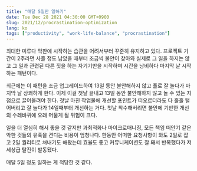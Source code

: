 ```yaml
---
title: "매달 5일만 일하기"
date: Tue Dec 28 2021 04:30:00 GMT+0900
slug: 2021/12/procrastination-optimization
lang: ko
tags: ["productivity", "work-life-balance", "procrastination"]
---
```


최대한 미루다 막판에 시작하는 습관을 어려서부터 꾸준히 유지하고 있다. 프로젝트 기간이 2주라면 사흘 정도 남았을 때부터 조금씩 불안이 찾아와 실제로 그 일을 하지는 않고 그 일과 관련된 다른 짓을 하는 자기기만을 시작하며 시간을 낭비하다 마지막 날 시작하는 패턴이다.

최근에는 이 패턴을 조금 업그레이드하여 13일 동안 불안해하지 않고 풀로 잘 놀다가 마지막 날 상쾌하게 한다. 이제 이걸 첫날 끝내고 13일 동안 불안해하지 않고 놀 수 있는 지점으로 끌어올려야 한다. 첫날 마친 작업물에 개선할 포인트가 떠오르더라도 다 훌훌 털어버리고 잘 놀다가 14일째부터 개선하는 거다. 첫날 착수해버리면 불안에 기반한 개선의 수레바퀴에 오래 머물게 될 위험이 크다.

일을 더 열심히 해서 좋을 것 같지만 과최적화나 마이크로매니징, 모든 책임 떠안기 같은 악한 것들의 유혹을 견디는 비용이 엄청나다. 한동안 어떠한 요청사항이 와도 2일로 잡고 2일 퀄리티로 쳐내기도 해봤는데 효율도 좋고 커뮤니케이션도 잘 돼서 반복했다가 저세상급 탈진이 발동됐다.

매달 5일 정도 일하는 게 적당한 것 같다.
